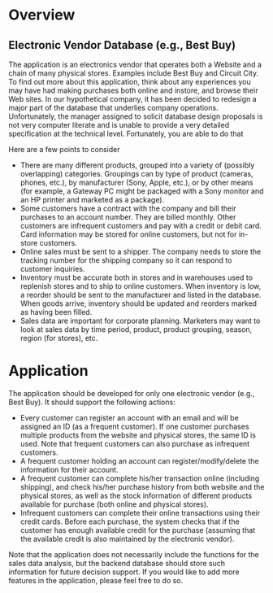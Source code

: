 # Overview
## Electronic Vendor Database (e.g., Best Buy)
The application is an electronics vendor that operates both a Website and a chain of many physical stores. Examples include Best Buy and Circuit City. To find out more about this application, think about any experiences you may have had making purchases both online and instore, and browse their Web sites.
In our hypothetical company, it has been decided to redesign a major part of the database that underlies company operations. Unfortunately, the manager assigned to solicit database design proposals is not very computer literate and is unable to provide a very detailed specification at the technical level. Fortunately, you are able to do that

Here are a few  points to consider
* There are many different products, grouped into a variety of (possibly overlapping) categories. Groupings can by type of product (cameras, phones, etc.), by manufacturer (Sony, Apple, etc.), or by other means (for example, a Gateway PC might be packaged with a Sony monitor and an HP printer and marketed as a package).
* Some customers have a contract with the company and bill their purchases to an account number. They are billed monthly. Other customers are infrequent customers and pay with a credit or debit card. Card information may be stored for online customers, but not for in-store customers.
* Online sales must be sent to a shipper. The company needs to store the tracking number for the shipping company so it can respond to customer inquiries.
* Inventory must be accurate both in stores and in warehouses used to replenish stores and to ship to online customers. When inventory is low, a reorder should be sent to the manufacturer and listed in the database. When goods arrive, inventory should be updated and reorders marked as having been filled.
* Sales data are important for corporate planning. Marketers may want to look at sales data by time period, product, product grouping, season, region (for stores), etc.

# Application
The application should be developed for only one electronic vendor (e.g., Best Buy). It should support the following actions:
* Every customer can register an account with an email and will be assigned an ID (as a frequent customer). If one customer purchases multiple products from the website and physical stores, the same ID is used. Note that frequent customers can also purchase as infrequent customers.
* A frequent customer holding an account can register/modify/delete the information for their account.
* A frequent customer can complete his/her transaction online (including shipping), and check his/her purchase history from both website and the physical stores, as well as the stock information of different products available for purchase (both online and physical stores).
* Infrequent customers can complete their online transactions using their credit cards. Before each purchase, the system checks that if the customer has enough available credit for the purchase (assuming that the available credit is also maintained by the electronic vendor).

 Note that the application does not necessarily include the functions for the sales data analysis, but the backend database should store such information for future decision support. If you would like to add more features in the application, please feel free to do so.